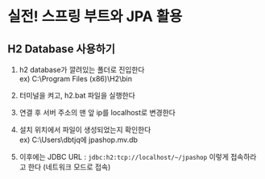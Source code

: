 # 실전! 스프링 부트와 JPA 활용

## H2 Database 사용하기

1. h2 database가 깔려있는 폴더로 진입한다</br>
ex) C:\Program Files (x86)\H2\bin

2. 터미널을 켜고, h2.bat 파일을 실행한다

3. 연결 후 서버 주소의 맨 앞 ip를 localhost로 변경한다

4. 설치 위치에서 파일이 생성되었는지 확인한다</br>
ex) C:\Users\dbtjq에 jpashop.mv.db

5. 이후에는 JDBC URL : ```jdbc:h2:tcp://localhost/~/jpashop``` 이렇게 접속하라고 한다
(네트워크 모드로 접속)